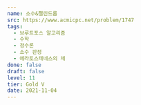 ```yaml
---
name: 소수&팰린드롬
src: https://www.acmicpc.net/problem/1747
tags: 
  - 브루트포스 알고리즘
  - 수학
  - 정수론
  - 소수 판정
  - 에라토스테네스의 체
done: false
draft: false
level: 11
tier: Gold V
date: 2021-11-04
---
```

